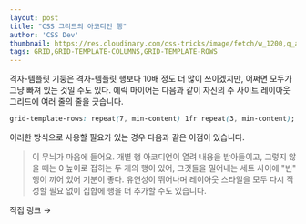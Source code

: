 ```yaml
---
layout: post
title: "CSS 그리드의 아코디언 행"
author: 'CSS Dev'
thumbnail: https://res.cloudinary.com/css-tricks/image/fetch/w_1200,q_auto,f_auto/https://css-tricks.com/wp-content/uploads/2020/07/fig06.png
tags: GRID,GRID-TEMPLATE-COLUMNS,GRID-TEMPLATE-ROWS
---
```



격자-템플릿 기둥은 격자-템플릿 행보다 10배 정도 더 많이 쓰이겠지만, 어쩌면 모두가 그냥 빠져 있는 것일 수도 있다. 에릭 마이어는 다음과 같이 자신의 주 사이트 레이아웃 그리드에 여러 줄의 줄을 긋습니다.

```css
grid-template-rows: repeat(7, min-content) 1fr repeat(3, min-content);
```

이러한 방식으로 사용할 필요가 있는 경우 다음과 같은 이점이 있습니다.

> 이 무늬가 마음에 들어요. 개별 행 아코디언이 열려 내용을 받아들이고, 그렇지 않을 때는 0 높이로 접히는 두 개의 행이 있어, 그것들을 밀어내는 세트 사이에 "빈" 행이 끼어 있어 기분이 좋다. 유연성이 뛰어나며 레이아웃 스타일을 모두 다시 작성할 필요 없이 집합에 행을 더 추가할 수도 있습니다.

직접 링크 →